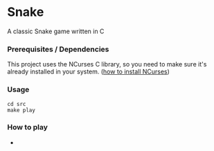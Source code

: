# Snake
A classic Snake game written in C

### Prerequisites / Dependencies
This project uses the NCurses C library, so you need to make sure it's already installed in your system.
([how to install NCurses](https://www.ostechnix.com/how-to-install-ncurses-library-in-linux/))

### Usage
```
cd src
make play
```

### How to play
- 
